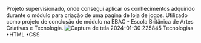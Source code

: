 Projeto supervisionado, onde consegui aplicar os conhecimentos adquirido durante o módulo para criação de uma pagina de loja de jogos. Utilizado como projeto de conclusão de módulo na EBAC - Escola Britânica de Artes Criativas e Tecnologia.
![Captura de tela 2024-01-30 225845](https://github.com/LucasGMads/GameShop/assets/112969295/a2d93fa2-0a5d-411c-92f6-ecebda54535e)
Tecnologias
•HTML
•CSS
